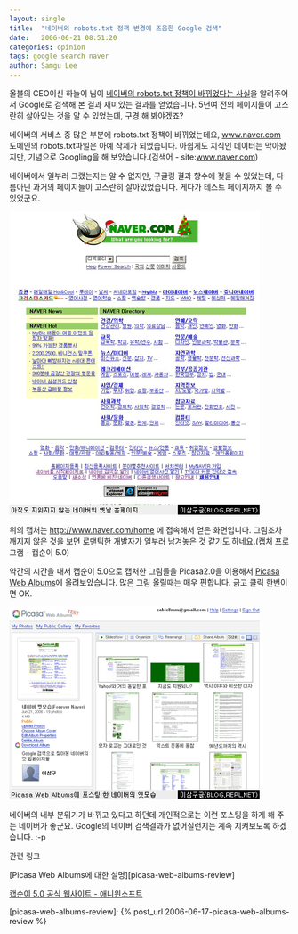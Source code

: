 ```yaml
---
layout: single
title:  "네이버의 robots.txt 정책 변경에 즈음한 Google 검색"
date:   2006-06-21 08:51:20
categories: opinion
tags: google search naver
author: Samgu Lee
---
```

올블의 CEO이신 하늘이 님이 [네이버의 robots.txt 정책이 바뀌었다는 사실](http://ceo.blogcocktail.com/wp/archives/288/)을 알려주어서 Google로 검색해 본 결과 재미있는 결과를 얻었습니다. 5년여 전의 페이지들이 고스란히 살아있는 것을 알 수 있었는데, 구경 해 봐야겠죠?

네이버의 서비스 중 많은 부분에 robots.txt 정책이 바뀌었는데요, www.naver.com 도메인의 robots.txt파일은 아예 삭제가 되었습니다. 아쉽게도 지식인 데이터는 막아놨지만, 기념으로 Googling을 해 보았습니다.(검색어 - site:www.naver.com)

네이버에서 일부러 그랬는지는 알 수 없지만, 구글링 결과 향수에 젖을 수 있었는데, 다름아닌 과거의 페이지들이 고스란히 살아있었습니다. 게다가 테스트 페이지까지 볼 수 있었군요.

![네이버의 과거 홈페이지](/assets/naver_old_homepage.png)

위의 캡처는 http://www.naver.com/home 에 접속해서 얻은 화면입니다. 그림조차 깨지지 않은 것을 보면 로맨틱한 개발자가 일부러 남겨놓은 것 같기도 하네요.(캡처 프로그램 - 캡순이 5.0)

약간의 시간을 내서 캡순이 5.0으로 캡처한 그림들을 Picasa2.0을 이용해서 [Picasa Web Albums](http://picasaweb.google.com/cable8mm/ForeverNaver)에 올려보았습니다. 많은 그림 올릴때는 매우 편합니다. 긁고 클릭 한번이면 OK.

![네이버의 옛모습을 Picasa Web Albums에...](/assets/old_naver_in_picasaweb.png)

네이버의 내부 분위기가 바뀌고 있다고 하던데 개인적으로는 이런 포스팅을 하게 해 주는 네이버가 좋군요. Google의 네이버 검색결과가 없어질런지는 계속 지켜보도록 하겠습니다. :-p

관련 링크

[Picasa Web Albums에 대한 설명][picasa-web-albums-review]

[캡순이 5.0 공식 웹사이트 - 애니윈소프트](http://www.anywinsoft.com/)

[picasa-web-albums-review]: {% post_url 2006-06-17-picasa-web-albums-review %}
